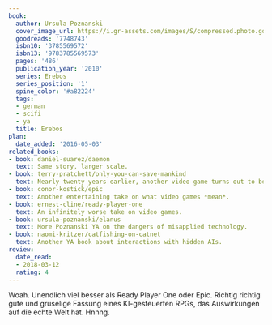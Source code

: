 ```yaml
---
book:
  author: Ursula Poznanski
  cover_image_url: https://i.gr-assets.com/images/S/compressed.photo.goodreads.com/books/1372662274l/7748743.jpg
  goodreads: '7748743'
  isbn10: '3785569572'
  isbn13: '9783785569573'
  pages: '486'
  publication_year: '2010'
  series: Erebos
  series_position: '1'
  spine_color: '#a82224'
  tags:
  - german
  - scifi
  - ya
  title: Erebos
plan:
  date_added: '2016-05-03'
related_books:
- book: daniel-suarez/daemon
  text: Same story, larger scale.
- book: terry-pratchett/only-you-can-save-mankind
  text: Nearly twenty years earlier, another video game turns out to be real.
- book: conor-kostick/epic
  text: Another entertaining take on what video games *mean*.
- book: ernest-cline/ready-player-one
  text: An infinitely worse take on video games.
- book: ursula-poznanski/elanus
  text: More Poznanski YA on the dangers of misapplied technology.
- book: naomi-kritzer/catfishing-on-catnet
  text: Another YA book about interactions with hidden AIs.
review:
  date_read:
  - 2018-03-12
  rating: 4
---
```


Woah. Unendlich viel besser als Ready Player One oder Epic. Richtig richtig gute und gruselige Fassung eines
KI-gesteuerten RPGs, das Auswirkungen auf die echte Welt hat. Hnnng.
